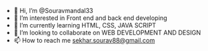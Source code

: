 - 👋 Hi, I’m @Souravmandal33
- 👀 I’m interested in Front end and back end developing
- 🌱 I’m currently learning HTML, CSS, JAVA SCRIPT
- 💞️ I’m looking to collaborate on WEB DEVELOPMENT AND DESIGN
- 📫 How to reach me sekhar.sourav88@gmail.com

<!---
Souravmandal33/Souravmandal33 is a ✨ special ✨ repository because its `README.md` (this file) appears on your GitHub profile.
You can click the Preview link to take a look at your changes.
--->
